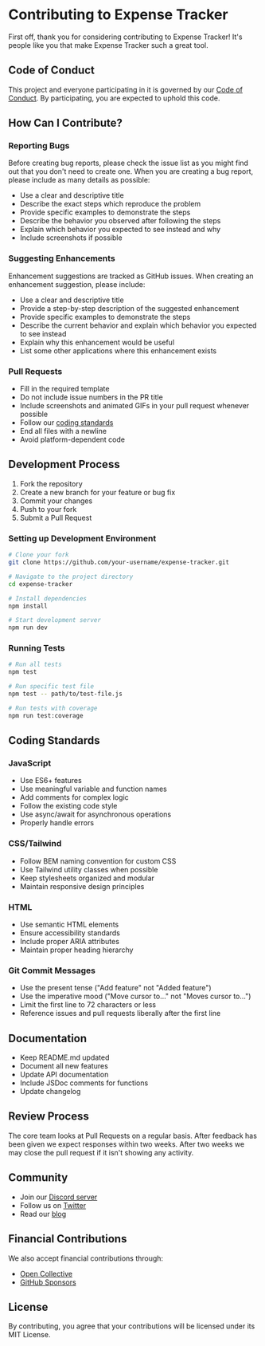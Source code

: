 # Contributing to Expense Tracker

First off, thank you for considering contributing to Expense Tracker! It's people like you that make Expense Tracker such a great tool.

## Code of Conduct

This project and everyone participating in it is governed by our [Code of Conduct](CODE_OF_CONDUCT.md). By participating, you are expected to uphold this code.

## How Can I Contribute?

### Reporting Bugs

Before creating bug reports, please check the issue list as you might find out that you don't need to create one. When you are creating a bug report, please include as many details as possible:

* Use a clear and descriptive title
* Describe the exact steps which reproduce the problem
* Provide specific examples to demonstrate the steps
* Describe the behavior you observed after following the steps
* Explain which behavior you expected to see instead and why
* Include screenshots if possible

### Suggesting Enhancements

Enhancement suggestions are tracked as GitHub issues. When creating an enhancement suggestion, please include:

* Use a clear and descriptive title
* Provide a step-by-step description of the suggested enhancement
* Provide specific examples to demonstrate the steps
* Describe the current behavior and explain which behavior you expected to see instead
* Explain why this enhancement would be useful
* List some other applications where this enhancement exists

### Pull Requests

* Fill in the required template
* Do not include issue numbers in the PR title
* Include screenshots and animated GIFs in your pull request whenever possible
* Follow our [coding standards](#coding-standards)
* End all files with a newline
* Avoid platform-dependent code

## Development Process

1. Fork the repository
2. Create a new branch for your feature or bug fix
3. Commit your changes
4. Push to your fork
5. Submit a Pull Request

### Setting up Development Environment

```bash
# Clone your fork
git clone https://github.com/your-username/expense-tracker.git

# Navigate to the project directory
cd expense-tracker

# Install dependencies
npm install

# Start development server
npm run dev
```

### Running Tests

```bash
# Run all tests
npm test

# Run specific test file
npm test -- path/to/test-file.js

# Run tests with coverage
npm run test:coverage
```

## Coding Standards

### JavaScript

* Use ES6+ features
* Use meaningful variable and function names
* Add comments for complex logic
* Follow the existing code style
* Use async/await for asynchronous operations
* Properly handle errors

### CSS/Tailwind

* Follow BEM naming convention for custom CSS
* Use Tailwind utility classes when possible
* Keep stylesheets organized and modular
* Maintain responsive design principles

### HTML

* Use semantic HTML elements
* Ensure accessibility standards
* Include proper ARIA attributes
* Maintain proper heading hierarchy

### Git Commit Messages

* Use the present tense ("Add feature" not "Added feature")
* Use the imperative mood ("Move cursor to..." not "Moves cursor to...")
* Limit the first line to 72 characters or less
* Reference issues and pull requests liberally after the first line

## Documentation

* Keep README.md updated
* Document all new features
* Update API documentation
* Include JSDoc comments for functions
* Update changelog

## Review Process

The core team looks at Pull Requests on a regular basis. After feedback has been given we expect responses within two weeks. After two weeks we may close the pull request if it isn't showing any activity.

## Community

* Join our [Discord server](https://discord.gg/example)
* Follow us on [Twitter](https://twitter.com/example)
* Read our [blog](https://example.com/blog)

## Financial Contributions

We also accept financial contributions through:
* [Open Collective](https://opencollective.com/example)
* [GitHub Sponsors](https://github.com/sponsors/example)

## License

By contributing, you agree that your contributions will be licensed under its MIT License.